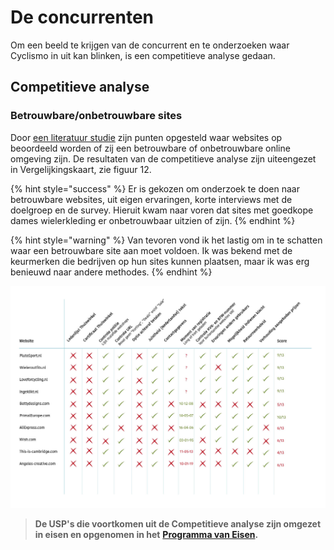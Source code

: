 # De concurrenten

Om een beeld te krijgen van de concurrent en te onderzoeken waar Cyclismo in uit kan blinken, is een competitieve analyse gedaan.

## Competitieve analyse 

### Betrouwbare/onbetrouwbare sites

Door [een literatuur studie](https://kpmelzakkers.gitbook.io/cyclismo-product-biografie/deelvraag-1/deelvraag-1-or-wat-zorgt-ervoor-dat-de-webshop-voor-dames-wielerkleding-betrouwbaar-is-en-overkomt/subvraag-1-en-2-or-wat-is-een-geen-goed-voorbeeld-van-een-betrouwbare-site-en-waarom/literatuur-studie) zijn punten opgesteld waar websites op beoordeeld worden of zij een betrouwbare of onbetrouwbare online omgeving zijn. De resultaten van de competitieve analyse zijn uiteengezet in Vergelijkingskaart, zie figuur 12.

{% hint style="success" %}
Er is gekozen om onderzoek te doen naar betrouwbare websites, uit eigen ervaringen,  korte interviews met de doelgroep en de survey. Hieruit kwam naar voren dat sites met goedkope dames wielerkleding er onbetrouwbaar uitzien of zijn.
{% endhint %}

{% hint style="warning" %}
Van tevoren vond ik het lastig om in te schatten waar een betrouwbare site aan moet voldoen. Ik was bekend met de keurmerken die bedrijven op hun sites kunnen plaatsen, maar ik was erg benieuwd naar andere methodes. 
{% endhint %}



![Figuur 12 \| Vergelijkingskaart](../.gitbook/assets/figuur9_vergelijkingskaart.jpg)

> **De USP's die voortkomen uit de Competitieve analyse zijn omgezet in eisen en opgenomen in het** [**Programma van Eisen**](https://cyclismo.gitbook.io/cyclismo-design-rationale/de-onderzoeksfase/het-contextonderzoek/het-resultaat-contextonderzoek)**.**

 

